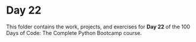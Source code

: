 # Day 22

This folder contains the work, projects, and exercises for **Day 22** of the 100 Days of Code: The Complete Python Bootcamp course.
